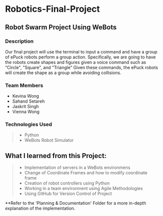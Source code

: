 # Robotics-Final-Project

## Robot Swarm Project Using WeBots

### Description

Our final project will use the terminal to input a command and have a group of ePuck robots perform a group action. Specifically, we are going to have the robots create shapes and figures given a voice command such as “Circle",  "Square", and "Triangle” Given these commands, the ePuck robots will create the shape as a group while avoiding collisions. 

### Team Members
- Kevina Wong
- Sahand Setareh
- Jaskrit Singh 
- Vienna Wong

### Technologies Used 
>* Python 
>* WeBots Robot Simulator 

## What I learned from this Project:
>* Implementation of servers in a WeBots environmens
>* Change of Coordinate Frames and how to modify coordinate frame
>* Creation of robot controllers using Python
>* Working in a team environment using Agile Methodologies
>* Using GitHub for Version Control of Project 

**Refer to the 'Planning & Documentation' Folder for a more in-depth explanation of the implementation.
